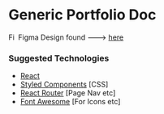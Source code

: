 # Generic Portfolio Doc

[<img align="left" alt="Figma" width="16px" src="https://upload.wikimedia.org/wikipedia/commons/3/33/Figma-logo.svg" />](Figma)
Figma Design found ---> [here](https://www.figma.com/file/pTwpWw0MgPqCkyUob15GVx/Portfolio?node-id=0%3A1)

### Suggested Technologies 

- [React](https://reactjs.org/docs/getting-started.html) 
- [Styled Components](https://styled-components.com/) [CSS]
- [React Router](https://reactrouter.com/) [Page Nav etc]
- [Font Awesome](https://fontawesome.com/icons) [For Icons etc]
